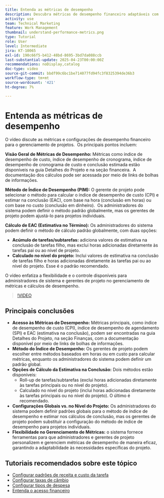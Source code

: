 ```yaml
---
title: Entenda as métricas de desempenho
description: Descubra métricas de desempenho financeiro adaptáveis com métodos de cálculo flexíveis, padrões globais e substituições no nível do projeto, permitindo que administradores e gerentes de projeto personalizem métricas financeiras de maneira eficaz para as necessidades do projeto.
activity: use
team: Technical Marketing
feature: Work Management
thumbnail: understand-performance-metrics.png
type: Tutorial
role: User
level: Intermediate
jira: KT-10065
exl-id: 190c66f5-b412-48bd-8695-3bd7da088ccb
last-substantial-update: 2025-04-23T00:00:00Z
recommendations: noDisplay,catalog
doc-type: video
source-git-commit: bbdf99c6bc1be714077fd94fc3f8325394de36b3
workflow-type: tm+mt
source-wordcount: '421'
ht-degree: 7%

---
```


# Entenda as métricas de desempenho

O vídeo discute as métricas e configurações de desempenho financeiro para o gerenciamento de projetos. &#x200B; Os principais pontos incluem:

**Visão Geral de Métricas de Desempenho:** Métricas como índice de desempenho de custo, índice de desempenho de cronograma, índice de desempenho de cronograma de custo e conclusão estimada estão disponíveis na guia Detalhes do Projeto e na seção financeira. &#x200B; A documentação dos cálculos pode ser acessada por meio de links de bolhas de informações.

**Método de Índice de Desempenho (PIM):** O gerente de projeto pode selecionar o método para calcular o índice de desempenho de custo (CPI) e estimar na conclusão (EAC), com base na hora (conclusão em horas) ou com base no custo (conclusão em dinheiro). &#x200B; Os administradores do sistema podem definir o método padrão globalmente, mas os gerentes de projeto podem ajustá-lo para projetos individuais. &#x200B;

**Cálculo de EAC (Estimativa no Término):** Os administradores do sistema podem definir o método de cálculo padrão globalmente, com duas opções:
* **Acúmulo de tarefas/subtarefas:** adiciona valores de estimativa na conclusão de tarefas filho, mas exclui horas adicionadas diretamente às tarefas pai ou ao nível de projeto. &#x200B;
* **Calculado no nível do projeto:** Inclui valores de estimativa na conclusão de tarefas filho e horas adicionadas diretamente às tarefas pai ou ao nível do projeto. Esse é o padrão recomendado. &#x200B;

O vídeo enfatiza a flexibilidade e o controle disponíveis para administradores de sistema e gerentes de projeto no gerenciamento de métricas e cálculos de desempenho. &#x200B;

>[!VIDEO](https://video.tv.adobe.com/v/3457682/?quality=12&learn=on&enablevpops=1)

## Principais conclusões


* **Acesso às Métricas de Desempenho:** Métricas principais, como índice de desempenho de custo (CPI), índice de desempenho de agendamento (SPI) e EAC (estimativa na conclusão), podem ser encontradas na guia Detalhes do Projeto, na seção Finanças, com a documentação disponível por meio de links de bolhas de informações. &#x200B;
* **Método do Índice de Desempenho:** Os gerentes de projeto podem escolher entre métodos baseados em horas ou em custo para calcular métricas, enquanto os administradores do sistema podem definir um padrão global.
* **Opções de Cálculo da Estimativa na Conclusão:** Dois métodos estão disponíveis:
   * Roll-up de tarefas/subtarefas (exclui horas adicionadas diretamente às tarefas principais ou no nível do projeto). &#x200B;
   * Calculado no nível do projeto (inclui horas adicionadas diretamente às tarefas principais ou no nível do projeto). O último é recomendado. &#x200B;
* **Configurações Globais vs. no Nível do Projeto:** Os administradores do sistema podem definir padrões globais para o método de índice de desempenho e estimar nos cálculos de conclusão, mas os gerentes de projeto podem substituir a configuração do método de índice de desempenho para projetos individuais. &#x200B;
* **Flexibilidade no Gerenciamento de Métricas:** o sistema fornece ferramentas para que administradores e gerentes de projeto personalizem e gerenciem métricas de desempenho de maneira eficaz, garantindo a adaptabilidade às necessidades específicas do projeto.

## Tutoriais recomendados sobre este tópico

<!--* * [Understand performance metrics](/help/manage-work/project-finances/understand-performance-metrics.md)-->
* [Configurar padrões de receita e custo da tarefa](/help/manage-work/project-finances/set-up-task-revenue-and-cost-defaults.md)
* [Configurar taxas de câmbio](/help/manage-work/project-finances/set-up-exchange-rates.md)
* [Configurar tipos de despesa](/help/manage-work/project-finances/set-up-expense-types.md)
* [Entenda o acesso financeiro](/help/manage-work/project-finances/understand-financial-access.md)
